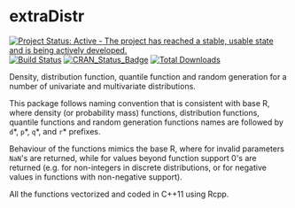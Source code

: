 
# extraDistr

[![Project Status: Active - The project has reached a stable, usable state and is being actively developed.](http://www.repostatus.org/badges/latest/active.svg)](http://www.repostatus.org/#active)
[![Build Status](https://travis-ci.org/twolodzko/extraDistr.svg?branch=master)](https://travis-ci.org/twolodzko/extraDistr)
[![CRAN_Status_Badge](http://www.r-pkg.org/badges/version/extraDistr)](http://cran.r-project.org/package=extraDistr)
[![Total Downloads](http://cranlogs.r-pkg.org/badges/grand-total/extraDistr?color=orange)](http://cranlogs.r-pkg.org/badges/grand-total/extraDistr)

Density, distribution function, quantile function and random
generation for a number of univariate and multivariate distributions.

This package follows naming convention that is consistent with base R,
where density (or probability mass) functions, distribution functions,
quantile functions and random generation functions names are followed by
`d`\*, `p`\*, `q`\*, and `r`\* prefixes.

Behaviour of the functions mimics the base R, where for
invalid parameters `NaN`'s are returned, while
for values beyond function support 0's are returned
(e.g. for non-integers in discrete distributions, or for
negative values in functions with non-negative support).

All the functions vectorized and coded in C++11 using Rcpp.
